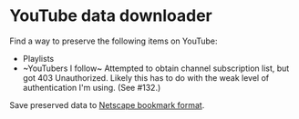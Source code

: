 # YouTube data downloader

Find a way to preserve the following items on YouTube:

- Playlists
- ~YouTubers I follow~ Attempted to obtain channel subscription list, but got 403 Unauthorized. Likely this has to do with the weak level of authentication I'm using. (See #132.)

Save preserved data to [Netscape bookmark format](https://docs.microsoft.com/en-us/previous-versions/windows/internet-explorer/ie-developer/platform-apis/aa753582(v=vs.85)?redirectedfrom=MSDN).
